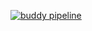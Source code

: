 [![buddy pipeline](https://app.buddy.works/nmatryukhin/django-education-project/pipelines/pipeline/425861/badge.svg?token=e1f07f7cfa8734d366f692b2ca7832d4cfed8aec85ff7695957e0b6b30a17d1e "buddy pipeline")](https://app.buddy.works/nmatryukhin/django-education-project/pipelines/pipeline/425861)
